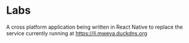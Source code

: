 # Labs
A cross platform application being written in React Native to replace the service currently running at https://jl.mweya.duckdns.org

